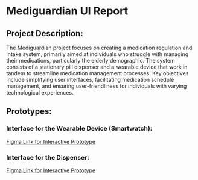 # Mediguardian UI Report

## Project Description:
The Mediguardian project focuses on creating a medication regulation and intake system, primarily aimed at individuals who struggle with managing their medications, particularly the elderly demographic. The system consists of a stationary pill dispenser and a wearable device that work in tandem to streamline medication management processes. Key objectives include simplifying user interfaces, facilitating medication schedule management, and ensuring user-friendliness for individuals with varying technological experiences.

## Prototypes:
### Interface for the Wearable Device (Smartwatch):
[Figma Link for Interactive Prototype](https://www.figma.com/proto/GmmbvVPsTNY15Gfsw6Bhpv/Untitled?type=design&node-id=1-2&t=Yac96vcI1wqF1zHR-1&scaling=scale-down&page-id=0%3A1&starting-point-node-id=1%3A2&mode=design)

### Interface for the Dispenser:
[Figma Link for Interactive Prototype](https://www.figma.com/proto/OmtbSFGgCaInRJwB5ySs7N/Medication-Dispenser-Screen-Final?type=design&node-id=8-155&t=jfEETatV74EdIeLI-1&scaling=scale-down&page-id=0%3A1&starting-point-node-id=8%3A155&mode=design)
